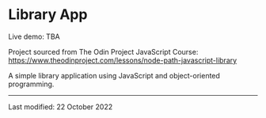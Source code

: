 # Library App
Live demo: TBA

Project sourced from The Odin Project JavaScript Course: https://www.theodinproject.com/lessons/node-path-javascript-library

A simple library application using JavaScript and object-oriented programming.


---------------------------------------------------------------------------------------------------

Last modified: 22 October 2022